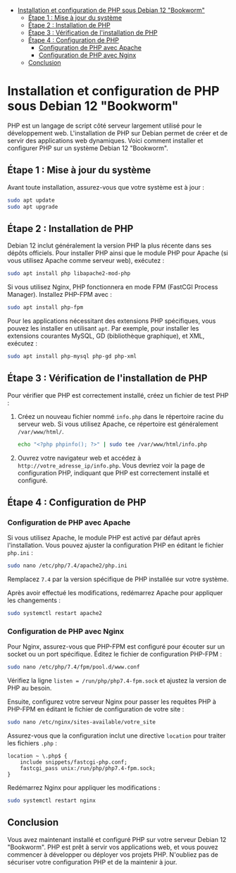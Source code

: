 - [Installation et configuration de PHP sous Debian 12 "Bookworm"](#installation-et-configuration-de-php-sous-debian-12-bookworm)
  - [Étape 1 : Mise à jour du système](#étape-1--mise-à-jour-du-système)
  - [Étape 2 : Installation de PHP](#étape-2--installation-de-php)
  - [Étape 3 : Vérification de l'installation de PHP](#étape-3--vérification-de-linstallation-de-php)
  - [Étape 4 : Configuration de PHP](#étape-4--configuration-de-php)
    - [Configuration de PHP avec Apache](#configuration-de-php-avec-apache)
    - [Configuration de PHP avec Nginx](#configuration-de-php-avec-nginx)
  - [Conclusion](#conclusion)


# Installation et configuration de PHP sous Debian 12 "Bookworm"

PHP est un langage de script côté serveur largement utilisé pour le développement web. L'installation de PHP sur Debian permet de créer et de servir des applications web dynamiques. Voici comment installer et configurer PHP sur un système Debian 12 "Bookworm".

## Étape 1 : Mise à jour du système

Avant toute installation, assurez-vous que votre système est à jour :

```bash
sudo apt update
sudo apt upgrade
```

## Étape 2 : Installation de PHP

Debian 12 inclut généralement la version PHP la plus récente dans ses dépôts officiels. Pour installer PHP ainsi que le module PHP pour Apache (si vous utilisez Apache comme serveur web), exécutez :

```bash
sudo apt install php libapache2-mod-php
```

Si vous utilisez Nginx, PHP fonctionnera en mode FPM (FastCGI Process Manager). Installez PHP-FPM avec :

```bash
sudo apt install php-fpm
```

Pour les applications nécessitant des extensions PHP spécifiques, vous pouvez les installer en utilisant `apt`. Par exemple, pour installer les extensions courantes MySQL, GD (bibliothèque graphique), et XML, exécutez :

```bash
sudo apt install php-mysql php-gd php-xml
```

## Étape 3 : Vérification de l'installation de PHP

Pour vérifier que PHP est correctement installé, créez un fichier de test PHP :

1. Créez un nouveau fichier nommé `info.php` dans le répertoire racine du serveur web. Si vous utilisez Apache, ce répertoire est généralement `/var/www/html/`.

   ```bash
   echo "<?php phpinfo(); ?>" | sudo tee /var/www/html/info.php
   ```

2. Ouvrez votre navigateur web et accédez à `http://votre_adresse_ip/info.php`. Vous devriez voir la page de configuration PHP, indiquant que PHP est correctement installé et configuré.

## Étape 4 : Configuration de PHP

### Configuration de PHP avec Apache

Si vous utilisez Apache, le module PHP est activé par défaut après l'installation. Vous pouvez ajuster la configuration PHP en éditant le fichier `php.ini` :

```bash
sudo nano /etc/php/7.4/apache2/php.ini
```

Remplacez `7.4` par la version spécifique de PHP installée sur votre système.

Après avoir effectué les modifications, redémarrez Apache pour appliquer les changements :

```bash
sudo systemctl restart apache2
```

### Configuration de PHP avec Nginx

Pour Nginx, assurez-vous que PHP-FPM est configuré pour écouter sur un socket ou un port spécifique. Éditez le fichier de configuration PHP-FPM :

```bash
sudo nano /etc/php/7.4/fpm/pool.d/www.conf
```

Vérifiez la ligne `listen = /run/php/php7.4-fpm.sock` et ajustez la version de PHP au besoin.

Ensuite, configurez votre serveur Nginx pour passer les requêtes PHP à PHP-FPM en éditant le fichier de configuration de votre site :

```bash
sudo nano /etc/nginx/sites-available/votre_site
```

Assurez-vous que la configuration inclut une directive `location` pour traiter les fichiers `.php` :

```nginx
location ~ \.php$ {
    include snippets/fastcgi-php.conf;
    fastcgi_pass unix:/run/php/php7.4-fpm.sock;
}
```

Redémarrez Nginx pour appliquer les modifications :

```bash
sudo systemctl restart nginx
```

## Conclusion

Vous avez maintenant installé et configuré PHP sur votre serveur Debian 12 "Bookworm". PHP est prêt à servir vos applications web, et vous pouvez commencer à développer ou déployer vos projets PHP. N'oubliez pas de sécuriser votre configuration PHP et de la maintenir à jour.